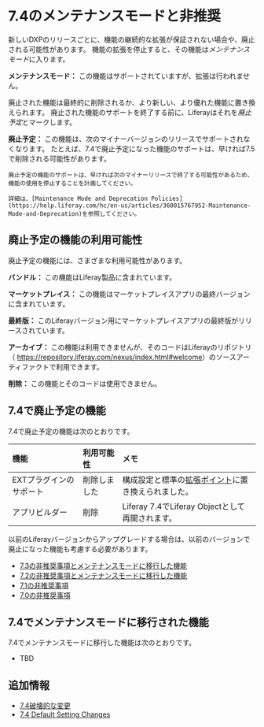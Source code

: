 # 7.4のメンテナンスモードと非推奨

新しいDXPのリリースごとに、機能の継続的な拡張が保証されない場合や、廃止される可能性があります。 機能の拡張を停止すると、その機能は*メンテナンスモード*に入ります。

**メンテナンスモード：** この機能はサポートされていますが、拡張は行われません。

廃止された機能は最終的に削除されるか、より新しい、より優れた機能に置き換えられます。 廃止された機能のサポートを終了する前に、Liferayはそれを*廃止予定*とマークします。

**廃止予定：** この機能は、次のマイナーバージョンのリリースでサポートされなくなります。 たとえば、7.4で廃止予定になった機能のサポートは、早ければ7.5で削除される可能性があります。

```{important}
廃止予定の機能のサポートは、早ければ次のマイナーリリースで終了する可能性があるため、機能の使用を停止することを計画してください。
```

```{important}
詳細は、[Maintenance Mode and Deprecation Policies](https://help.liferay.com/hc/en-us/articles/360015767952-Maintenance-Mode-and-Deprecation)を参照してください。
```

## 廃止予定の機能の利用可能性

廃止予定の機能には、さまざまな利用可能性があります。

**バンドル：** この機能はLiferay製品に含まれています。

**マーケットプレイス：** この機能はマーケットプレイスアプリの最終バージョンに含まれています。

**最終版：** このLiferayバージョン用にマーケットプレイスアプリの最終版がリリースされています。

**アーカイブ：** この機能は利用できませんが、そのコードはLiferayのリポジトリ（ <https://repository.liferay.com/nexus/index.html#welcome>）のソースアーティファクトで利用できます。

**削除：** この機能とそのコードは使用できません。

## 7.4で廃止予定の機能

7.4で廃止予定の機能は次のとおりです。

| 機能            | 利用可能性  | メモ                                                                             |
|:------------- |:------ |:------------------------------------------------------------------------------ |
| EXTプラグインのサポート | 削除しました | 構成設定と標準の[拡張ポイント](../../../liferay-internals/extending_liferay.html)に置き換えられました。 |
| アプリビルダー       | 削除     | Liferay 7.4でLiferay Objectとして再開されます。                                           |

以前のLiferayバージョンからアップグレードする場合は、以前のバージョンで廃止になった機能も考慮する必要があります。

* [7.3の非推奨事項とメンテナンスモードに移行した機能](./maintenance-mode-and-deprecations-in-7-3.md)
* [7.2の非推奨事項とメンテナンスモードに移行した機能](./maintenance-mode-and-deprecations-in-7-2.md)
* [7.1の非推奨事項](https://help.liferay.com/hc/en-us/articles/360018403151-Digital-Experience-Platform-7-1-Deprecated-and-Removed-Items)
* [7.0の非推奨事項](https://help.liferay.com/hc/en-us/articles/360018123832-Digital-Experience-Platform-7-0-Deprecated-and-Removed-Items)

## 7.4でメンテナンスモードに移行された機能

7.4でメンテナンスモードに移行した機能は次のとおりです。

* TBD

## 追加情報

* [7.4破壊的な変更](../../../liferay-internals/reference/7-4-breaking-changes.md)
* [7.4 Default Setting Changes](./default-setting-changes-in-7-4.md)
